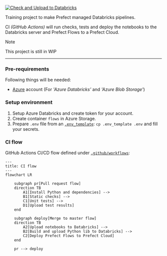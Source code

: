 [![Check and Upload to Databricks](https://github.com/alex7c4/databricks_pipelines/actions/workflows/deploy.yml/badge.svg?branch=master)](https://github.com/alex7c4/databricks_pipelines/actions/workflows/deploy.yml)

Training project to make Prefect managed Databricks pipelines.

CI _(GitHub Actions)_ will run checks, tests and deploy the notebooks to the Databricks server and Prefect Flows to a Prefect Cloud.

> [!NOTE]
> This project is still in WIP

---
### Pre-requirements

Following things will be needed:
- [Azure](https://portal.azure.com/) account (For _'Azure Databricks'_ and _'Azure Blob Storage'_)

### Setup environment

1) Setup Azure Databricks and create token for your account.
2) Create container `flows` in Azure Storage.
3) Prepare `.env` file from an [`.env_template`](.env_template): `cp .env_template .env` and fill your secrets.


### CI flow
GitHub Actions CI/CD flow defined under [`.github/workflows`](.github/workflows):
```mermaid
---
title: CI flow
---
flowchart LR

    subgraph pr[Pull request flow]
    direction TB
        A1[Install Python and dependencies] -->
        B1[Static checks] -->
        C1[Unit tests] -->
        D1[Upload test results]
    end

    subgraph deploy[Merge to master flow]
    direction TB
        A2[Upload notebooks to Databricks] -->
        B2[Build and upload Python lib to Databricks] -->
        C2[Deploy Prefect Flows to Prefect Cloud]
    end

    pr --> deploy
```
